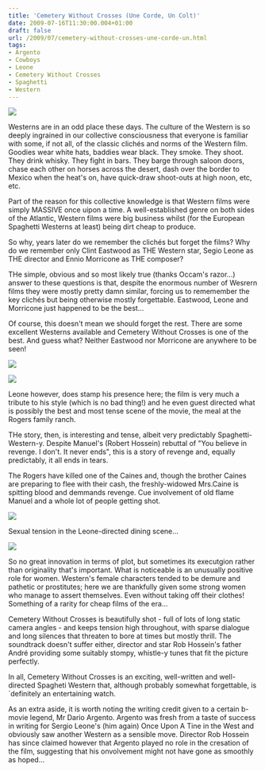 ```yaml
---
title: 'Cemetery Without Crosses (Une Corde, Un Colt)'
date: 2009-07-16T11:30:00.004+01:00
draft: false
url: /2009/07/cemetery-without-crosses-une-corde-un.html
tags: 
- Argento
- Cowboys
- Leone
- Cemetery Without Crosses
- Spaghetti
- Western
---
```


[![](https://blogger.googleusercontent.com/img/b/R29vZ2xl/AVvXsEjwMEOAghqIHX49wpW7XOseBZKSZ71vb7nlPvBDN6rmxT68dnrf_FssLIs71JZIiiNvmFI_KggMG_k4uYQ_MTVe4akXnl6um5lm6Rph1KzvLrF3K56TfCeINoCxArVhYM1TGk4RmcCWm14/s400/cemetery%20without%20crosses.jpg)](http://picasaweb.google.com/lh/photo/5aaTu8FtyMQtoyQh0U2fAg?authkey=Gv1sRgCLOUlsuAhc7uIA&feat=embedwebsite)  
  
Westerns are in an odd place these days. The culture of the Western is so deeply ingrained in our collective consciousness that everyone is familiar with some, if not all, of the classic clichés and norms of the Western film. Goodies wear white hats, baddies wear black. They smoke. They shoot. They drink whisky. They fight in bars. They barge through saloon doors, chase each other on horses across the desert, dash over the border to Mexico when the heat's on, have quick-draw shoot-outs at high noon, etc, etc.  
  
Part of the reason for this collective knowledge is that Western films were simply MASSIVE once uipon a time. A well-established genre on both sides of the Atlantic, Western films were big business whilst (for the European Spaghetti Westerns at least) being dirt cheap to produce.  
  
So why, years later do we remember the clichés but forget the films? Why do we remember only Clint Eastwood as THE Western star, Segio Leone as THE director and Ennio Morricone as THE composer?  
  
THe simple, obvious and so most likely true (thanks Occam's razor...) answer to these questions is that, despite the enormous number of Wesrern films they were mostly pretty damn similar, forcing us to rememember the key clichés but being otherwise mostly forgettable. Eastwood, Leone and Morricone just happened to be the best...  
  
Of course, this doesn't mean we should forget the rest. There are some excellent Westerns available and Cemetery Without Crosses is one of the best. And guess what? Neither Eastwood nor Morricone are anywhere to be seen!  
  
[![](https://blogger.googleusercontent.com/img/b/R29vZ2xl/AVvXsEj7E1LZB5wkRgp4pHrg9Zc6erR8-jLR9Av56O5GB-enMdeNq2BAnRtDqLzGL-_MmpSaYACb2GtWyKTtog_dYzxO4RDRQcQb6cy6two_Btbmyck_ewWxlxuIznnqZy1wMSnLL4ZbjF2223o/s400/vlcsnap-00001.jpg)](http://picasaweb.google.com/lh/photo/ZRVrwIPgvhK8ERJ-w4p1qw?authkey=Gv1sRgCLOUlsuAhc7uIA&feat=embedwebsite)  
  
[![](https://blogger.googleusercontent.com/img/b/R29vZ2xl/AVvXsEgIrwYiRrqYsuecM1MlHJuvwzOqpKlCnXJwtC-rAcrtQJtkY9cEsVwFRhYFre1N2vhHT-ynoDenPx-pGXomOJ4lg5G9Sl1-xJjVMFKRaN1ncgFRVB0uQNkKOGvdyxWo2wNgZ5EoUl1ECs4/s400/vlcsnap-00002.jpg)](http://picasaweb.google.com/lh/photo/g-ekW6eHaCBsOa05yvFa7w?authkey=Gv1sRgCLOUlsuAhc7uIA&feat=embedwebsite)  
  
Leone however, does stamp his presence here; the film is very much a tribute to his style (which is no bad thing!) and he even guest directed what is possibly the best and most tense scene of the movie, the meal at the Rogers family ranch.  
  
THe story, then, is interesting and tense, albeit very predictably Spaghetti-Western-y. Despite Manuel's (Robert Hossein) rebuttal of "You believe in revenge. I don't. It never ends", this is a story of revenge and, equally predictably, it all ends in tears.  
  
The Rogers have killed one of the Caines and, though the brother Caines are preparing to flee with their cash, the freshly-widowed Mrs.Caine is spitting blood and demmands revenge. Cue involvement of old flame Manuel and a whole lot of people getting shot.  
  

[![](https://blogger.googleusercontent.com/img/b/R29vZ2xl/AVvXsEhBGQEQ15O3mFDdRaWPgeqJS-gxipERrxVNbL3ewQys1uqIjA7rFw6WIrztvhFwO5JLIDk27qoBxwKPe7utgM_j1KlRt-D2g38Flq6lY8E7zdrrKVaRrlyNo4ex_bCJL9WlURdGuRXMHew/s400/vlcsnap-00003.jpg)](http://picasaweb.google.com/lh/photo/i3Yc9_v1JzrAORMfGeC2Uw?authkey=Gv1sRgCLOUlsuAhc7uIA&feat=embedwebsite)

Sexual tension in the Leone-directed dining scene...  

  
[![](https://blogger.googleusercontent.com/img/b/R29vZ2xl/AVvXsEguwu7OYe4J5-Qddh3X8ENiXMzdkHPyu93mgA2XCQ_yluGsnoinSLiiS2cRLkLPG_HvLp7HFsdIcfmSqwDMU0sZylmrAObRRD6iu2LFZgbXnk_rL9Ur3TrBiXW9PbYTo_tflnupi7ryeIg/s400/vlcsnap-00004.jpg)](http://picasaweb.google.com/lh/photo/dinGtAV4rRusHjMHKFvhdw?authkey=Gv1sRgCLOUlsuAhc7uIA&feat=embedwebsite)  
  
So no great innovation in terms of plot, but sometimes its executgion rather than originality that's important. What is noticeable is an unusually positive role for women. Western's female characters tended to be demure and pathetic or prostitutes; here we are thankfully given some strong women who manage to assert themselves. Even without taking off their clothes! Something of a rarity for cheap films of the era...  
  
Cemetery Without Crosses is beautifully shot - full of lots of long static camera angles - and keeps tension high throughout, with sparse dialogue and long silences that threaten to bore at times but mostly thrill. The soundtrack doesn't suffer either, director and star Rob Hossein's father André providing some suitably stompy, whistle-y tunes that fit the picture perfectly.  
  
In all, Cemetery Without Crosses is an exciting, well-written and well-directed Spagheti Western that, although probably somewhat forgettable, is \`definitely an entertaining watch.  
  
As an extra aside, it is worth noting the writing credit given to a certain b-movie legend, Mr Dario Argento. Argento was fresh from a taste of success in writing for Sergio Leone's (him again) Once Upon A Tine in the West and obviously saw another Western as a sensible move. Director Rob Hossein has since claimed however that Argento played no role in the cresation of the film, suggesting that his onvolvement might not have gone as smoothly as hoped...